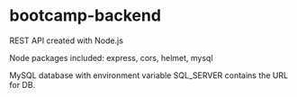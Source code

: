 # bootcamp-backend

REST API created with Node.js

Node packages included: express, cors, helmet, mysql

MySQL database with environment variable SQL_SERVER contains the URL for DB.
